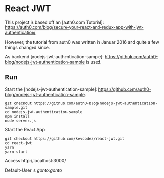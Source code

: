 # React JWT

This project is based off an [auth0.com Tutorial]: https://auth0.com/blog/secure-your-react-and-redux-app-with-jwt-authentication/

However, the tutorial from auth0 was written in Januar 2016 and quite a few things changed since.

As backend [nodejs-jwt-authentication-sample]: https://github.com/auth0-blog/nodejs-jwt-authentication-sample is used.

## Run

Start the [nodejs-jwt-authentication-sample]: https://github.com/auth0-blog/nodejs-jwt-authentication-sample.

```
git checkout https://github.com/auth0-blog/nodejs-jwt-authentication-sample.git
cd nodejs-jwt-authentication-sample
npm install
node server.js
```

Start the React App

```
git checkout https://github.com/kevcodez/react-jwt.git
cd react-jwt
yarn
yarn start
```

Access http://localhost:3000/

Default-User is *gonto:gonto*